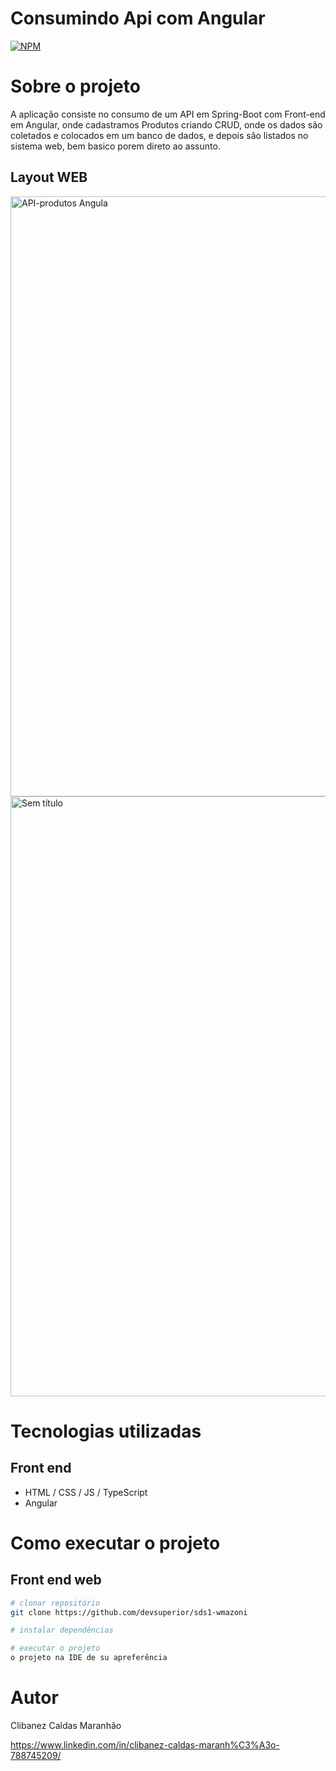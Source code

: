 # Consumindo Api com Angular
[![NPM](https://img.shields.io/npm/l/react)](https://github.com/clibanez/Crud-com-Spring-Boot-e-Angular-Front-end/blob/master/LICENSE) 

# Sobre o projeto

A aplicação consiste no consumo de um API em Spring-Boot com Front-end em Angular, onde cadastramos Produtos criando CRUD, onde os dados são coletados e colocados em um banco de dados, e depois são listados no sistema web, bem basico porem direto ao assunto.

## Layout WEB
<img width="960" alt="API-produtos Angula" src="https://user-images.githubusercontent.com/81769139/147020342-79cc634f-22f9-41ce-bcd8-86a32b744cc1.png">

<img width="960" alt="Sem título" src="https://user-images.githubusercontent.com/81769139/147021015-a7d3bb62-eb95-4055-940c-335edd7d0f59.png">

# Tecnologias utilizadas

## Front end
- HTML / CSS / JS / TypeScript
- Angular
# Como executar o projeto

## Front end web

```bash
# clonar repositório
git clone https://github.com/devsuperior/sds1-wmazoni

# instalar dependências

# executar o projeto
o projeto na IDE de su apreferência
```

# Autor

Clibanez Caldas Maranhão

https://www.linkedin.com/in/clibanez-caldas-maranh%C3%A3o-788745209/

